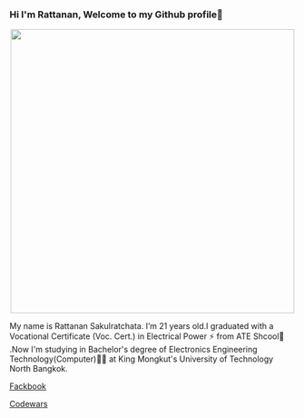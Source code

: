 ### Hi I'm Rattanan, Welcome to my Github profile👋


<p align="center">
  <img width="500" height="500" src="https://user-images.githubusercontent.com/71972610/106313278-845b6580-629a-11eb-94df-e00845ef660b.jpg">
</p>

My name is Rattanan Sakulratchata. I’m 21 years old.I graduated with a Vocational Certificate (Voc. Cert.) in Electrical Power :zap: from ATE Shcool:school:  .Now I'm studying in Bachelor's degree of Electronics Engineering Technology(Computer):technologist: at King Mongkut's University of Technology North Bangkok.

[Fackbook](https://www.facebook.com/XLomxC/)

[Codewars](https://www.codewars.com/users/bookbang285)
<!--
**bookbang285/bookbang285** is a ✨ _special_ ✨ repository because its `README.md` (this file) appears on your GitHub profile.

Here are some ideas to get you started:

- 🔭 I’m currently working on ...
- 🌱 I’m currently learning ...
- 👯 I’m looking to collaborate on ...
- 🤔 I’m looking for help with ...
- 💬 Ask me about ...
- 📫 How to reach me: ...
- 😄 Pronouns: ...
- ⚡ Fun fact: ...
-->
